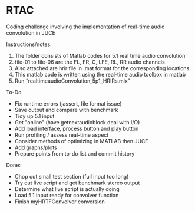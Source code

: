 # RTAC
Coding challenge involving the implementation of real-time audio convolution in JUCE

Instructions/notes:

1) The folder consists of Matlab codes for 5.1 real time audio convolution
2) file-01 to file-06 are the FL, FR, C, LFE, RL, RR audio channels
3) Also attached are hrir file in .mat format for the corresponding locations
4) This matlab code is written using the real-time audio toolbox in matlab
5) Run “realtimeaudioConvolution_5p1_HRIRs.mlx”

To-Do

  * Fix runtime errors (jassert, file format issue)
  * Save output and compare with benchmark
  * Tidy up 5.1 input
  * Get "online" (have getnextaudioblock deal with I/O)
  * Add load interface, process button and play button
  * Run profiling / assess real-time aspect
  * Consider methods of optimizing in MATLAB then JUCE
  * Add graphs/plots
  * Prepare points from to-do list and commit history

Done:
  * Chop out small test section (full input too long)
  * Try out live script and get benchmark stereo output
  * Determine what live script is actually doing
  * Load 5.1 input ready for convolver function
  * Finish myHRTFConvolver conversion
